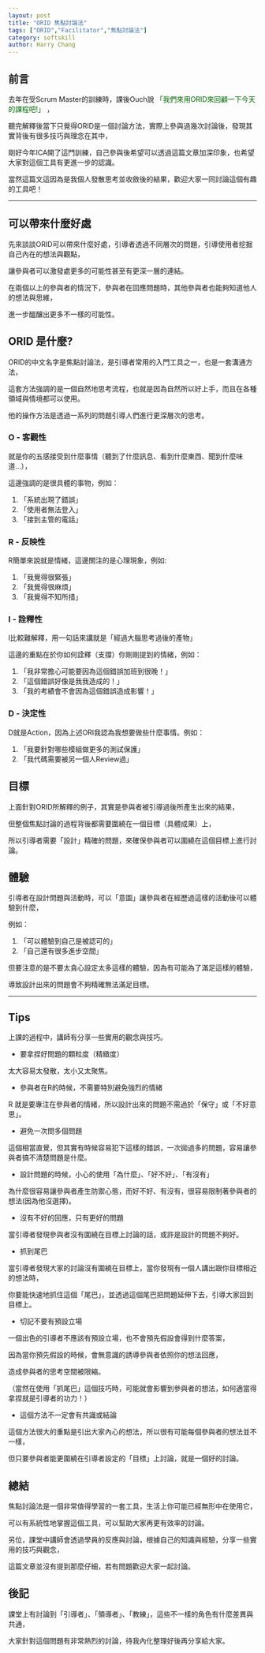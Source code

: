 ```yaml
---
layout: post
title: "ORID 焦點討論法"
tags: ["ORID","Facilitator","焦點討論法"]
category: softskill
author: Harry Chang
---
```


## 前言

去年在受Scrum Master的訓練時，課後Ouch說 <span style='color:darkgreen'>「我們來用ORID來回顧一下今天的課程吧!」</span> ，

聽完解釋後當下只覺得ORID是一個討論方法，實際上參與過幾次討論後，發現其實背後有很多技巧與理念在其中，

剛好今年ICA開了這門訓練，自己參與後希望可以透過這篇文章加深印象，也希望大家對這個工具有更進一步的認識。

<p class='.info' >當然這篇文這因為是我個人發散思考並收斂後的結果，歡迎大家一同討論這個有趣的工具吧！</p>

<!--more-->
------
## 可以帶來什麼好處

先來談談ORID可以帶來什麼好處，引導者透過不同層次的問題，引導使用者挖掘自己內在的想法與觀點，

讓參與者可以激發處更多的可能性甚至有更深一層的連結。

在兩個以上的參與者的情況下，參與者在回應問題時，其他參與者也能夠知道他人的想法與思維，

進一步醞釀出更多不一樣的可能性。

## ORID 是什麼?

ORID的中文名字是焦點討論法，是引導者常用的入門工具之一，也是一套溝通方法，

這套方法強調的是一個自然地思考流程，也就是因為自然所以好上手，而且在各種領域與情境都可以使用。

他的操作方法是透過一系列的問題引導人們進行更深層次的思考。

### O - 客觀性

就是你的五感接受到什麼事情（聽到了什麼訊息、看到什麼東西、聞到什麼味道...），

這邊強調的是很具體的事物，例如：

1. 「系統出現了錯誤」
2. 「使用者無法登入」
3. 「接到主管的電話」

### R - 反映性

R簡單來說就是情緒，這邊關注的是心理現象，例如:

1. 「我覺得很緊張」
2. 「我覺得很麻煩」
3. 「我覺得不知所措」

### I - 詮釋性

I比較難解釋，用一句話來講就是「經過大腦思考過後的產物」

這邊的重點在於你如何詮釋（支撐）你剛剛提到的情緒，例如：

1. 「我非常擔心可能要因為這個錯誤加班到很晚！」
2. 「這個錯誤好像是我我造成的！」
3. 「我的考績會不會因為這個錯誤造成影響！」

### D - 決定性 

D就是Action，因為上述ORI我認為我想要做些什麼事情。例如：

1. 「我要針對哪些模組做更多的測試保護」
2. 「我代碼需要被另一個人Review過」

## 目標

上面針對ORID所解釋的例子，其實是參與者被引導過後所產生出來的結果，

但整個焦點討論的過程背後都需要圍繞在一個目標（具體成果）上，

所以引導者需要「設計」精確的問題，來確保參與者可以圍繞在這個目標上進行討論。

## 體驗

引導者在設計問題與活動時，可以「意圖」讓參與者在經歷過這樣的活動後可以體驗到什麼，

例如：

1. 「可以體驗到自己是被認可的」
2. 「自己還有很多進步空間」

但要注意的是不要太貪心設定太多這樣的體驗，因為有可能為了滿足這樣的體驗，

導致設計出來的問題會不夠精確無法滿足目標。

------

## Tips

上課的過程中，講師有分享一些實用的觀念與技巧。

* 要拿捏好問題的顆粒度（精緻度）

太大容易太發散，太小又太聚焦。

* 參與者在R的時候，不需要特別避免強烈的情緒

R 就是要專注在參與者的情緒，所以設計出來的問題不需過於「保守」或「不好意思」。

* 避免一次問多個問題

這個相當直覺，但其實有時候容易犯下這樣的錯誤，一次拋過多的問題，容易讓參與者搞不清楚問題是什麼。

* 設計問題的時候，小心的使用「為什麼」、「好不好」、「有沒有」

為什麼很容易讓參與者產生防禦心態，而好不好、有沒有，很容易限制著參與者的想法(因為他沒選擇)。

* 沒有不好的回應，只有更好的問題

當引導者發現參與者沒有圍繞在目標上討論的話，或許是設計的問題不夠好。

* 抓到尾巴

當引導者發現大家的討論沒有圍繞在目標上，當你發現有一個人講出跟你目標相近的想法時，

你要能快速地抓住這個「尾巴」，並透過這個尾巴把問題延伸下去，引導大家回到目標上。

* 切記不要有預設立場

一個出色的引導者不應該有預設立場，也不會預先假設會得到什麼答案，

因為當你預先假設的時候，會無意識的誘導參與者依照你的想法回應，

造成參與者的思考空間被限縮。

（當然在使用「抓尾巴」這個技巧時，可能就會影響到參與者的想法，如何適當得拿捏就是引導者的功力！）

* 這個方法不一定會有共識或結論

這個方法很大的重點是引出大家內心的想法，所以很有可能每個參與者的想法並不一樣，

但只要參與者能更圍繞在引導者設定的「目標」上討論，就是一個好的討論。

## 總結

焦點討論法是一個非常值得學習的一套工具，生活上你可能已經無形中在使用它，

可以有系統性地掌握這個工具，可以幫助大家再更有效率的討論。

另位，課堂中講師會透過學員的反應與討論，根據自己的知識與經驗，分享一些實用的技巧與觀念，

這篇文章並沒有提到那麼仔細，若有問題歡迎大家一起討論。

## 後記

課堂上有討論到「引導者」、「領導者」、「教練」，這些不一樣的角色有什麼差異與共通，

大家針對這個問題有非常熱烈的討論，待我內化整理好後再分享給大家。